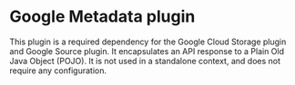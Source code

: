 # Google Metadata plugin

This plugin is a required dependency for the Google Cloud Storage plugin and Google Source plugin.
It encapsulates an API response to a Plain Old Java Object (POJO).
It is not used in a standalone context, and does not require any configuration.

